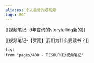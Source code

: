 ```yaml
---
aliases: 个人最爱的好视频
tags: MOC 
---
```


[[视频笔记- 9年咨询的storytelling新的]]

[[视频笔记-【罗翔】我们为什么要读书？]]

```dataview
list
from "pages/400 - RESOURCE/视频笔记"
```
